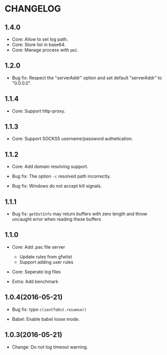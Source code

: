 # CHANGELOG

## 1.4.0

* Core: Allow to set log path.
* Core: Store list in base64.
* Core: Manage process with `pm2`.

## 1.2.0

* Bug fix: Respect the "serverAddr" option and set default "serverAddr" to "0.0.0.0".

## 1.1.4

* Core: Support http-proxy.

## 1.1.3

* Core: Support SOCKS5 username/password authetication.

## 1.1.2

* Core: Add domain resolving support.

* Bug fix: The option `-c` resolved path incorrectly.

* Bug fix: Windows do not accept kill signals.

## 1.1.1

* Bug fix: `getDstInfo` may return buffers with zero length and throw uncaught error when reading these buffers

## 1.1.0

* Core: Add .pac file server
  * Update rules from gfwlist
  * Support adding user rules

* Core: Seperate log files

* Extra: Add benchmark

## 1.0.4(2016-05-21)

* Bug fix: typo `clientToDst.resumse()`

* Babel: Enable babel loose mode.

## 1.0.3(2016-05-21)

* Change: Do not log timeout warning.
